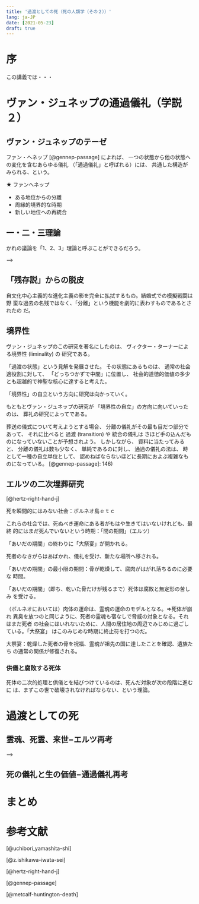 ```yaml
---
title: '過渡としての死（死の人類学（その２））'
lang: ja-JP
date: [2021-05-23] 
draft: true
---
```


# 序

この講義では・・・

# ヴァン・ジュネップの通過儀礼（学説２）

## ヴァン・ジュネップのテーゼ

ファン・ヘネップ
[@gennep-passage]
によれば、
一つの状態から他の状態への変化を含むあらゆる儀礼
（「通過儀礼」と呼ばれる）には、
共通した構造がみられる、という。

★ ファンヘネップ

-  ある地位からの分離
- 周縁的境界的な時期
- 新しい地位への再統合


## 一・二・三理論

かれの議論を「1、2、3」理論と呼ぶことができるだろう。
<!-- REM
 だれがいったんだ？それとも【SN】の
思いつき？
-->

<!-- REM


<!--BEGIN:LIST
★ なんか 


- 死             ...  一つの区分 ...  婚姻
- 生／死         ...  二つの範疇 ...  未婚／既婚
- 生→臨終→死   ...  三つの段階 ...  未婚→婚約→既婚    


<!--END:LIST-->


-->

## 「残存説」からの脱皮

自文化中心主義的な進化主義の影を完全に払拭するもの。結婚式での模擬戦闘は野
蛮な過去の名残ではなく、「分離」という機能を劇的に表わすものであるとされたの
だ。

## 境界性

ヴァン・ジュネップのこの研究を著名にしたのは、
ヴィクター・ターナーによる境界性 (liminality) の
研究である。


「過渡の状態」という見解を発展させた。
その状態にあるものは、
通常の社会適役割に対して、
「どっちつかずで中間」に位置し、
社会的道徳的価値の多少とも超越的で神聖な核心に達すると考えた。


「境界性」の自立という方向に研究は向かっていく。

もともとヴァン・ジュネップの研究が
「境界性の自立」の方向に向いていったのは、
葬礼の研究によってである。

葬送の儀式について考えようとする場合、
分離の儀礼がその最も目だつ部分であって、
それに比べると
過渡 (transition) や
統合の儀礼は
さほど手の込んだものになっていないことが予想されよう。
しかしながら、
資料に当たってみると、
分離の儀礼は数も少なく、
単純であるのに対し、
通過の儀礼の法は、
時として一種の自立単位として、
認めねばならないほどに長期におよぶ複雑なものになっている。
[@gennep-passage]: 146)

## エルツの二次埋葬研究

[@hertz-right-hand-j]

 死を瞬間的にはみない社会：ボルネオ島ｅｔｃ

 これらの社会では、死ぬべき運命にある者がもはや生きてはいないけれども、最終
的にはまだ死んでいないという時期：「間の期間」（エルツ）

「あいだの期間」の終わりに「大祭宴」が開かれる。

死者のなきがらはあばかれ、儀礼を受け、新たな場所へ移される。

「あいだの期間」の最小限の期間：骨が乾燥して、腐肉がはがれ落ちるのに必要な
時間。

 「あいだの期間」（即ち、乾いた骨だけが残るまで）死体は腐敗と無定形の苦しみ
を受ける。

 （ボルネオにおいては）肉体の運命は、霊魂の運命のモデルとなる。⇒死体が崩れ
異臭を放つのと同じように、死者の霊魂も宿なしで脅威の対象となる。それはまだ死者
の社会にはいれないために、人間の居住地の周辺でみじめに過ごしている。「大祭宴」
はこのみじめな時期に終止符を打つのだ。

 大祭宴：乾燥した死者の骨を祝福、霊魂が祖先の国に達したことを確認、遺族たち
の通常の関係が修復される。

### 供儀と腐敗する死体

 死体の二次的処理と供儀とを結びつけているのは、死んだ対象が次の段階に進むに
は、まずこの世で破壊されなければならない、という理論。

# 過渡としての死

## 霊魂、死霊、来世−エルツ再考

<!-- REM


<!--BEGIN:LIST
★ なんか 

- エルツの分析の三主題
- エルツの議論の応用−ボルネオのベラワン族
- 主題の変異型−マ・アニヤン族、トラジャ族、
  バリ人、イバン族、マンバイ族

<!--END:LIST-->


-->
	
## 死の儀礼と生の価値−通過儀礼再考

<!-- REM



★ 死における生のテーマ

- エルツやヴァン・ジェネップの接近法に伴う問題
- バラ族における生の価値観
- バラ族の一連の葬式−埋葬、集会、再埋葬
- 解決−性交と再生
- 過渡と生



-->

# まとめ

# 参考文献

[@uchibori_yamashita-shi] 

[@z.ishikawa-iwata-sei]

[@hertz-right-hand-j]

[@gennep-passage] 

[@metcalf-huntington-death] 

